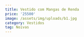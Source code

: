 ```yaml
---
title: Vestido com Mangas de Renda
price: '25500'
image: /assets/img/uploads/b1.jpg
category: Vestidos
tag: Noivas
---
```


